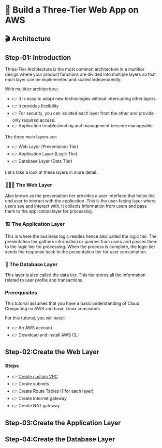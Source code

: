 # 📌 Build a Three-Tier Web App on AWS
## 🎬 Architecture

## Step-01: Introduction

Three-Tier Architecture is the most common architecture in a multitier design where your product functions are divided into multiple layers so that each layer can be implemented and scaled independently.

With multitier architecture;
- 👉 It is easy to adopt new technologies without interrupting other layers.
- 👉 It provides flexibility
- 👉 For security, you can isolated each layer from the other and provide only required access.
- 👉 Application troubleshooting and management become manageable.

The three main layers are:
- 👉 Web Layer (Presentation Tier)
- 👉 Application Layer (Logic Tier)
- 👉 Database Layer (Data Tier)

Let's take a look at these layers in more detail.

### 👨🏾‍💻 The Web Layer

Also known as the presentation tier provides a user interface that helps the end user to interact with the application. This is the user-facing layer where users see and interact with. It collects information from users and pass them to the application layer for processing.

### 🏗️ The Application Layer

This is where the business logic resides hence also called the logic tier. The presentation tier gathers information or queries from users and passes them to the logic tier for processing. When the process is complete, the logic tier sends the response back to the presentation tier for user consumption.

### 💾 The Database Layer

This layer is also called the data tier. This tier stores all the information related to user profile and transactions.

### Prerequisites

This tutorial assumes that you have a basic understanding of Cloud Computing on AWS and basic Linux commands.

For this tutorial, you will need:
- 👉 An AWS account
- 👉 Download and install AWS CLI

  
## Step-02:Create the Web Layer

### Steps

- 👉 [Create custom VPC](https://github.com/Sulemoore/AWS-Projects/blob/master/Compute/Three-Tier%20Web%20App/Project-Instructions/Create%20VPC.md)
- 👉 Create subnets 
- 👉 Create Route Tables (1 for each layer)
- 👉 Create Internet gateway
- 👉 Create NAT gateway

## Step-03:Create the Application Layer


## Step-04:Create the Database Layer




